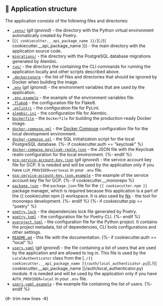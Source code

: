## 🏰 Application structure

The application consists of the following files and directories:

- [`.venv/`](./.venv) (_git ignored_) - the directory with the Python virtual environment automatically created by Poetry.
- [`{{ cookiecutter.__api_package_name }}/`](./{{ cookiecutter.__api_package_name }}) - the main directory with the application source code.
- [`migrations/`](./migrations) - the directory with the PostgreSQL database migrations generated by Alembic.
- [`run/`](./run) - the directory the containing the CLI commands for running the application locally and other scripts described above.
- [`.dockerignore`](.dockerignore) - the list of files and directories that should be ignored by Docker when building the image.
- [`.env`](.env) (_git ignored_) - the environment variables that are used by the application.
- [`.env.example`](.env.example) - the example of the environment variables file.
- [`.flake8`](.flake8) - the configuration file for Flake8.
- [`.pylintrc`](.pylintrc) - the configuration file for PyLint.
- [`alembic.ini`](alembic.ini) - the configuration file for Alembic.
- [`Dockerfile`](Dockerfile) - the `Dockerfile` for building the production-ready Docker image.
- [`docker-compose.yml`](docker-compose.yml) - the [Docker Compose](https://docs.docker.com/compose/) configuration file for the local development environment.
- [`docker-compose.sql`](docker-compose.sql) - the SQL initialization script for the local PostgreSQL database.
{%- if cookiecutter.auth == "keycloak" %}
- [`docker-compose.keycloak-realm.json`](docker-compose.keycloak-realm.json.yaml) - the JSON file with the Keycloak realm configuration for the local environment.
{%- endif %}
- [`gcp-service-account-key.json`](gcp-service-account-key.json) (_git ignored_) - the service account key file for GCP. It is needed and will be used by the application only if you have `LLM_PROVIDER=vertexai` in your `.env` file.
- [`gcp-service-account-key.json.example`](gcp-service-account-key.json.example) - the example of the service account key file for GCP.
{%- if cookiecutter.__monorepo %}
- [`package.json`](package.json) - the `package.json` file for the `{{ cookiecutter.npm }}` package manager, which is required because this application is a part of the {{ cookiecutter.npm }} workspace. It is also used by [Nx](https://nx.dev/) - the tool for monorepo development.
{%- endif %}
{%- if cookiecutter.pip == "poetry" %}
- [`poetry.lock`](poetry.lock) - the dependencies lock file generated by Poetry.
- [`poetry.toml`](poetry.toml) - the configuration file for Poetry CLI.
{%- endif %}
- [`pyproject.toml`](pyproject.toml) - the configuration file for the Python project. It contains the project metadata, list of dependencies, CLI tools configurations and other settings.
- [`README.md`](README.md) - this file with the documentation.
{%- if cookiecutter.auth == "local" %}
- [`users.yaml`](users.yaml) (_git ignored_) - the file containing a list of users that are used by the application and are allowed to log in. This file is used by the `LocalAuthenticator` class from the [`./{{ cookiecutter.__api_package_name }}/auth/local_authenticator.py`](./{{ cookiecutter.__api_package_name }}/auth/local_authenticator.py) module. It is needed and will be used by the application only if you have `AUTH_PROVIDER=local` in your `.env` file.
- [`users.yaml.example`](users.yaml.example) - the example file containing the list of users.
{%- endif %}

{#- trim new lines -#}
